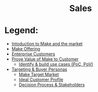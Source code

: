 <div align="center">

# Sales
</div>

# Legend:

   * [Intoduction to Make and the market](make_offering.md)
   * [Make Offering](product_offering.md)
   * [Enterprise Customers](enterprise_customers.md)
   * [Prove Value of Make to Customer](make_use_cases.md)
       * [Identify & build use cases (PoC, PoV)](identify&build_use_cases.md)
   * [Targeting & Buyer Personas](targeting&buyer_personas.md)
       * [Make Target Market](make_target_market.md)
       * [Ideal Customer Profile](ideal_customer_profile.md)
       * [Decision Process & Stakeholders](decision_process&Stakeholders.md)

